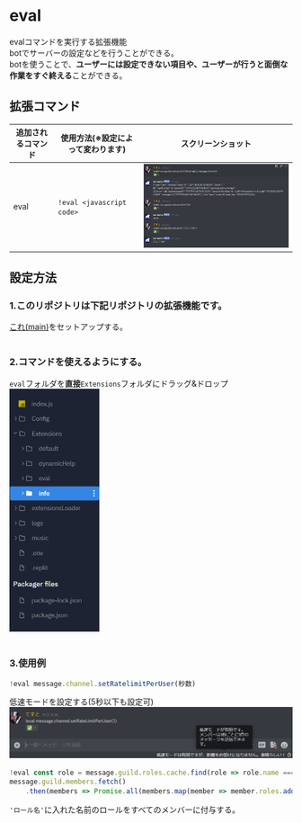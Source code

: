 # eval
evalコマンドを実行する拡張機能<br>
botでサーバーの設定などを行うことができる。<br>
botを使うことで、**ユーザーには設定できない項目や、ユーザーが行うと面倒な作業をすぐ終える**ことができる。

## 拡張コマンド
|追加されるコマンド|使用方法(※設定によって変わります)|スクリーンショット|
|---|---|---|
|eval|`!eval <javascript code>`|<img src="https://github.com/MakeYourOwnDiscordBot/assets/blob/main/IMAGES/eval-command.png" width="640px">|

## 設定方法

### 1.このリポジトリは下記リポジトリの拡張機能です。
[これ(main)](https://github.com/MakeYourOwnDiscordBot/main)をセットアップする。<br><br>
### 2.コマンドを使えるようにする。
`eval`フォルダを**直接**`Extensions`フォルダにドラッグ&ドロップ<br>
<img src="https://github.com/MakeYourOwnDiscordBot/assets/blob/main/IMAGES/info-folder.png" width=160px>
<br><br>
### 3.使用例

```javascript
!eval message.channel.setRatelimitPerUser(秒数)
```
低速モードを設定する(5秒以下も設定可)<br><img src="https://github.com/MakeYourOwnDiscordBot/assets/blob/main/IMAGES/eval-setRateLimit.png" width="640px"><br>

```javascript
!eval const role = message.guild.roles.cache.find(role => role.name === 'ロール名')
message.guild.members.fetch()
    .then(members => Promise.all(members.map(member => member.roles.add(role))))
```
`'ロール名'`に入れた名前のロールをすべてのメンバーに付与する。
